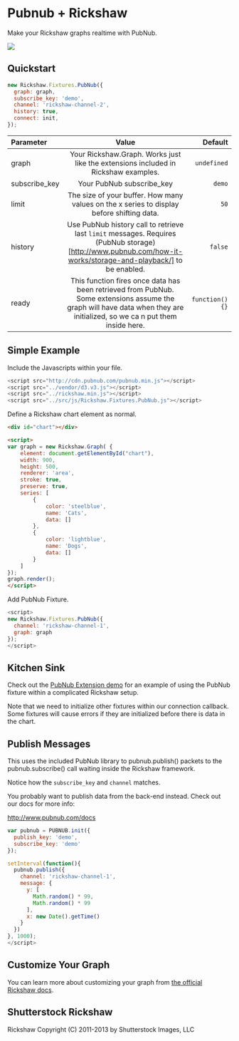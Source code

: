 Pubnub + Rickshaw
===============

Make your Rickshaw graphs realtime with PubNub.

![](http://i.imgur.com/yxT6JrU.gif)

## Quickstart

```js
new Rickshaw.Fixtures.PubNub({
  graph: graph,
  subscribe_key: 'demo',
  channel: 'rickshaw-channel-2',
  history: true,
  connect: init,
});
```

Parameter | Value | Default
| :------------ |:---------------:| -----:|
| graph | Your Rickshaw.Graph. Works just like the extensions included in Rickshaw examples. | ```undefined```
| subscribe_key | Your PubNub subscribe_key | ```demo```
| limit | The size of your buffer. How many values on the x series to display before shifting data. | ```50```
| history | Use PubNub history call to retrieve last ```limit``` messages. Requires (PubNub storage)[http://www.pubnub.com/how-it-works/storage-and-playback/] to be enabled. | ```false```
| ready | This function fires once data has been retrieved from PubNub. Some extensions assume the graph will have data when they are initialized, so we ca n put them inside here. | ```function(){}```

## Simple Example

Include the Javascripts within your file.

```js
<script src="http://cdn.pubnub.com/pubnub.min.js"></script>
<script src="../vendor/d3.v3.js"></script>
<script src="../rickshaw.min.js"></script>
<script src="../src/js/Rickshaw.Fixtures.PubNub.js"></script>
```

Define a Rickshaw chart element as normal.

```html
<div id="chart"></div>

<script>
var graph = new Rickshaw.Graph( {
    element: document.getElementById("chart"),
    width: 900,
    height: 500,
    renderer: 'area',
    stroke: true,
    preserve: true,
    series: [
        {
            color: 'steelblue',
            name: 'Cats',
            data: []
        },
        {
            color: 'lightblue',
            name: 'Dogs',
            data: []
        }
    ]
});
graph.render();
</script>
```

Add PubNub Fixture.

```js
<script>
new Rickshaw.Fixtures.PubNub({
  channel: 'rickshaw-channel-1',
  graph: graph
});
</script>
```

## Kitchen Sink

Check out the [PubNub Extension demo](https://github.com/pubnub/pubnub-rickshaw/blob/master/rickshaw/examples/pubnub-extensions.html) for an example of using the PubNub fixture within a complicated Rickshaw setup.

Note that we need to initialize other fixtures within our connection callback. Some fixtures will cause errors if they are initialized before there is data in the chart.

## Publish Messages

This uses the included PubNub library to pubnub.publish() 
packets to the pubnub.subscribe() call waiting inside the 
Rickshaw framework. 

Notice how the ```subscribe_key``` and ```channel```  matches.

You probably want to publish data from the back-end instead. 
Check out our docs for more info:

http://www.pubnub.com/docs

```js
var pubnub = PUBNUB.init({
  publish_key: 'demo',
  subscribe_key: 'demo'
});

setInterval(function(){
  pubnub.publish({
    channel: 'rickshaw-channel-1',
    message: {
      y: [
        Math.random() * 99, 
        Math.random() * 99
      ],
      x: new Date().getTime()
    }
  })
}, 1000);
</script>
``` 

## Customize Your Graph

You can learn more about customizing your graph from [the official Rickshaw docs](https://github.com/shutterstock/rickshaw/blob/master/README.md).

## Shutterstock Rickshaw

Rickshaw Copyright (C) 2011-2013 by Shutterstock Images, LLC